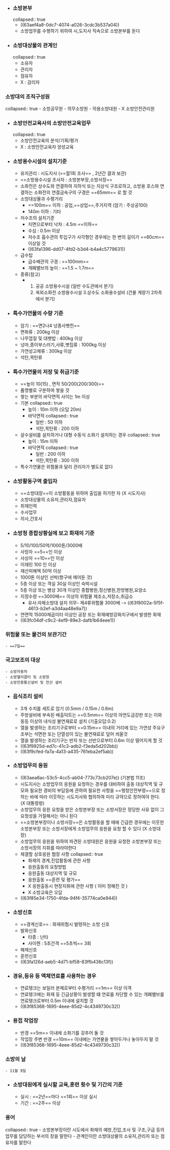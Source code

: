 - ### 소방본부
  collapsed:: true
	- ((63aef4a8-0dc7-4074-a026-3cdc3b537a04))
	- 소방업무를 수행하기 위하여 시,도지사 직속으로 소방본부를 둔다
- ### 소방대상물의 관계인
  collapsed:: true
	- 소유자
	- 관리자
	- 점유자
	- X : 감리자
### 소방대의 조직구성원
collapsed:: true
	- 소방공무원
	- 의무소방원
	- 의용소방대원
	- X 소방안전관리원
- ### 소방안전교육사의 소방안전교육업무
  collapsed:: true
	- 소방안전교육의 분석/기획/평가
	- X : 소방안전교육자 양성교육
- ### 소방용수시설의 설치기준
	- 유지관리 : 시도지사 (==월1회 조사== , 2년간 결과 보관)
	- ==소방용수시설 조사자 : 소방본부장,소방서장==
	- 소화전은 상수도와 연결하여 지하식 또는 지상식 구조로하고, 소방용 호스와 연결하는 소화전의 연결금속구의 구경은 ==65mm== 로 할 것
	- 소방대상물과 수평거리
		- ==100m== 이하 : 공업,==상업==,주거지역 (암기 : 주상공100)
		- 140m 이하 : 기타
	- 저수조의 설치기준
		- 지면으로부터 낙차 : 4.5m ==이하==
		- 수심 : 0.5m 이상
		- 저수조 흡수관의 투입구가 사각형인 경우에는 한 변의 길이가 ==60cm== 이상일 것
		- ((63fa1396-dd07-4fd2-b3d4-b4a4c5779631))
	- 급수탑
		- 급수배관의 구경 : ==100mm==
		- 개폐밸브의 높이 : ==1.5 ~ 1.7m==
	- 종류(참고)
		- 1. 공공 소방용수시설 (일반 수도관에서 분기)
		  2. 옥외소화전 소방용수시설
		  3.상수도 소화용수설비 (건물 계량기 2차측에서 분기)
- ### 특수가연물의 수량 기준
	- 암기 : ==면2나4 넝종사볏천==
	- 면화류 : 200kg 이상
	- 나무껍질 및 대팻밥 : 400kg 이상
	- 넝마,종이부스러기,사류,볏집류 : 1000kg 이상
	- 가연성고체류 : 300kg 이상
	- 석탄,목탄류
- ### 특수가연물의 저장 및 취급기준
	- ==높이 10(15) , 면적 50/200(200/300)==
	- 품명별로 구분하여 쌓을 것
	- 쌓는 부분의 바닥면적 사이는 1m 이상
	- 기본
	  collapsed:: true
		- 높이 : 10m 이하 (오답 20m)
		- 바닥면적
		  collapsed:: true
			- 일반 : 50 이하
			- 석탄,목탄류 : 200 이하
	- 살수설비를 설치하거나 대형 수동식 소화기 설치하는 경우
	  collapsed:: true
		- 높이 : 15m 이하
		- 바닥면적
		  collapsed:: true
			- 일반 : 200 이하
			- 석탄,목탄류 : 300 이하
	- 특수가연물은 위험물과 달리 관리자가 별도로 없다
- ### 소방활동구역 출입자
	- ==소방대장==이 소방활동을 위하여 출입을 허가한 자  (X 시도지사)
	- 소방대상물의 소유자,관리자,점유자
	- 취재인력
	- 수사업무
	- 의사,간호사
- ### 소방청 종합상황실에 보고 화재의 기준
	- 5/10/100/50억/1000톤/3000배
	- 사망자 ==5==인 이상
	- 사상자 ==10==인 이상
	- 이재민 100 인 이상
	- 재산피해액 50억 이상
	- 1000톤 이상인 선박(항구에 매어둔 것)
	- 5층 이상 또는 객실 30실 이상인 숙박시설
	- 5층 이상 또는 병상 30개 이상인 종합병원,정신병원,한방병원,요양소
	- 지정수량 ==3000배== 이상의 위험물 제조소,저장소,취급소
		- 유사:자체소방대 설치 의무- 제4류위험물 3000배 -> ((63f8002a-5f5f-4613-b2ef-a3d4aa48e9a7))
	- 연면적 15000제곱미터 이상인 공장 또는 화재예방강화지구에서 발생한 화재
	- ((63fc04df-c9c2-4ef9-89e3-dafb1b64eee1))
### 위험물 또는 물건의 보관기간
	- ==7일==
### 국고보조의 대상
	- 소방자동차
	- 소방헬리콥터 및 소방정
	- 소방전용통신설비 및 전산 설비
- ### 음식조리 설비
	- 3개 수치를 세트로 암기 (0.5mm / 0.15m / 0.6m)
	- 주방설비에 부속된 배출덕트는 ==0.5mm== 이상의 아연도금강판 또는 이와 동등 이상의 내식성 불연재료로 설치  (기출오답:0.2)
	- 열을 발생하는 조리기구로부터 ==0.15m== 이내의 거리에 있는 가연성 주요구조부는 석면판 또는 단열성이 있는 불연재료로 덮어 씌울것
	- 열을 발생하는 조리기구는 반자 또는 선반으로부터 0.6m 이상 떨어지게 할 것
	- ((63f9925d-ed7c-41c3-adb2-f3eda5d202bb))
	- ((63f9cfed-fa7a-4a13-a435-761eba2ef5ab))
- ### 소방업무의 응원
	- ((63aea6ac-53c5-4cc5-ab04-773c73cb207e)) (기본법 11조)
	- 시도지사는 소방업무의 응원을 요청하는 경우를 대비하여 출동 대상직역 및 규모와 필요한 경비의 부담등에 관하여 필요한 사항을 ==행정안전부령==으로 정하는 바에 따라 이웃하는 시도지사와 협의하여 미리 규약으로 정하여야 한다. (X 대통령령)
	- 소방업무의 응원 요청을 받은 소방본부장 또는 소방서장은 정당한 사유 없이 그 요청성을 거절해서는 아니 된다
	- ==소방본부장이나 소방서장==은 소방활동을 할 때에 긴급한 경우에는 이웃한 소방본부장 또는 소방서장에게 소방업무의 응원을 요청 할 수 있다 (X 소방대장)
	- 소방업무의 응원을 위하여 파견된 소방대원은 응원을 요청한 소방본부장 또는 소방서장의 지휘를 따라야한다
	- 체결할 상호응원 협정 사항
	  collapsed:: true
		- 화재의 경계,진압활동에 관한 사항
		- 응원출동의 요청방법
		- 응원출동 대상지역 및 규모
		- 응원출동  ==훈련 및 평가==
		- X 응원출동시 현장지휘에 관한 사항 ( 이미 정해진 것 )
		- X 소방교육은 오답
	- ((63f85e34-1750-4fda-94f4-35774ca0e944))
- ### 소방신호
	- ==경계신호== : 화재위험시 발령하는 소방 신호
	- 발화신호
		- 타종 : 난타
		- 사이렌 : 5초간격 ==5초씩== 3회
	- 해제신호
	- 훈련신호
	- ((63fa126d-aeb5-4d71-bf58-83ffb436c13f))
- ### 경유,등유 등 액체연료를 사용하는 경우
	- 연료탱크는 보일러 본체로부터 수평거리 ==1m== 이상 이격
	- 연료탱크에는 화재 등 긴급상황이 발생할 떄 연료를 차단할 수 있는 개폐밸브를 연료탱크로부터 0.5m 이내에 설치할 것
	- ((63f85368-1695-4eee-85d2-4c4349730c32))
- ### 용접 작업장
	- 반경 ==5m== 이내에 소화기를 갖추어 둘 것
	- 작업장 주변 반경 ==10m== 이내에는 가연물을 쌓아두거나 놓아두지 말 것
	- ((63f85368-1695-4eee-85d2-4c4349730c32))
### 소방의 날
	- 11월 9일
- ### 소방대원에게 실시할 교육,훈련 횟수 및 기간의 기준
	- 실시 : ==2년==마다 ==1회== 이상 실시
	- 기간 : ==2주== 이상
### 용어
collapsed:: true
	- 소방본부장이란 시도에서 화재의 예방,진압,조사 및 구조,구급 등의 업무를 담당하는 부서의 장을 말한다
	- 관계인이란 소방대상물의 소유자,관리자 또는 점유자를 말한다